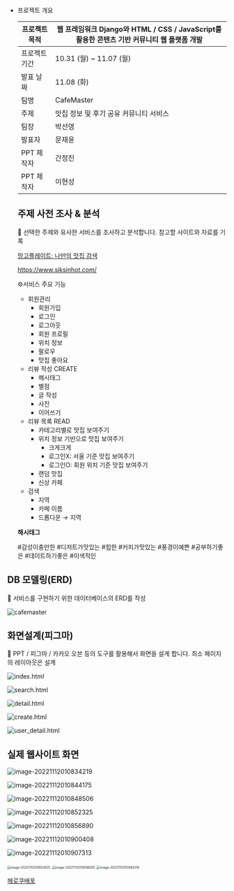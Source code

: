 - 프로젝트 개요

  | 프로젝트 목적 | 웹 프레임워크 Django와 HTML / CSS / JavaScript를 활용한 콘텐츠 기반 커뮤니티 웹 플랫폼 개발 |
  | ------------- | ------------------------------------------------------------ |
  | 프로젝트 기간 | 10.31 (월) ~ 11.07 (월)                                      |
  | 발표 날짜     | 11.08 (화)                                                   |
  | 팀명          | CafeMaster                                                   |
  | 주제          | 맛집 정보 및 후기 공유 커뮤니티 서비스                       |
  | 팀장          | 박선영                                                       |
  | 발표자        | 문재윤                                                       |
  | PPT 제작자    | 간정진                                                       |
  | PPT 제작자    | 이현성                                                       |

  

  ## 주제 사전 조사 & 분석

  🔎 선택한 주제와 유사한 서비스를 조사하고 분석합니다. 참고할 사이트와 자료를 기록

  [망고플레이트: 나만의 맛집 검색](https://www.mangoplate.com/)

  https://www.siksinhot.com/

  ⚙️서비스 주요 기능

  - 회원관리
    - 회원가입
    - 로그인
    - 로그아웃
    - 회원 프로필
    - 위치 정보
    - 팔로우
    - 맛집 좋아요
  - 리뷰 작성 CREATE
    - 해시태그
    - 별점
    - 글 작성
    - 사진
    - 이어쓰기
  - 리뷰 목록 READ
    - 카테고리별로 맛집 보여주기
    - 위치 정보 기반으로 맛집 보여주기
      - 크게크게
      - 로그인X: 서울 기준 맛집 보여주기
      - 로그인O: 회원 위치 기준 맛집 보여주기
    - 랜덤 맛집
    - 신상 카페
  - 검색
    - 지역
    - 카페 이름
    - 드롭다운 → 지역

  **해시태그**

  \#감성이충만한 #디저트가맛있는 #힙한 #커피가맛있는 #풍경이예쁜 #공부하기좋은 #데이트하기좋은 #이색적인

## DB 모델링(ERD)

🧾 서비스를 구현하기 위한 데이터베이스의 ERD를 작성

![cafemaster](../Markdown.assets/cafemaster.png)



## 화면설계(피그마)

🎨 PPT / 피그마 / 카카오 오븐 등의 도구를 활용해서 화면을 설계 합니다. 최소 페이지의 레이아웃은 설계

![index.html](../Markdown.assets/index.html.png)

![search.html](../Markdown.assets/search.html.png)

![detail.html](../Markdown.assets/detail.html.png)

![create.html](../Markdown.assets/create.html.png)

![user_detail.html](../Markdown.assets/user_detail.html.png)



## 실제 웹사이트 화면

![image-20221112010834219](../Markdown.assets/image-20221112010834219.png)



![image-20221112010844175](README.assets/image-20221112010844175.png)



![image-20221112010848506](README.assets/image-20221112010848506.png)



![image-20221112010852325](README.assets/image-20221112010852325.png)



![image-20221112010856890](README.assets/image-20221112010856890.png)

![image-20221112010900408](README.assets/image-20221112010900408.png)

![image-20221112010907313](README.assets/image-20221112010907313.png)

<img src="../Markdown.assets/image-20221112010923635.png" alt="image-20221112010923635" style="zoom:50%;" />





<img src="../Markdown.assets/image-20221112010936050.png" alt="image-20221112010936050" style="zoom:50%;" />

<img src="../Markdown.assets/image-20221112010940218.png" alt="image-20221112010940218" style="zoom: 50%;" />

[헤로쿠배포](https://calm-waters-53067.herokuapp.com/articles/)
